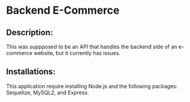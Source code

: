 # Backend E-Commerce

## Description: 
This was suppposed to be an API that handles the backend side of an e-commerce website, but it currently has issues. 

## Installations: 
This application require installing Node.js and the following packages: Sequelize, MySQL2, and Express. 